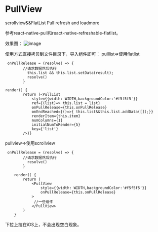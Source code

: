 # PullView
scrollview&amp;&amp;FlatList Pull refresh and loadmore

参考react-native-pull和react-native-refreshable-flatlist。

效果图：
 ![image](https://github.com/wuyunqiang/PullView/raw/master/Images/pullview.gif)

使用方式直接拷贝到文件目录下，导入组件即可：
pulllist=>使用flatlist
```
 onPullRelease = (resolve) => {
        //请求数据然后执行 
          this.list && this.list.setData(result);
          resolve()
        }
        
render() {
        return (<PullList
            style={{width: WIDTH,backgroundColor:'#f5f5f5'}}
            ref={(list)=> this.list = list}
            onPullRelease={this.onPullRelease}
            onEndReached={()=>{ this.list&&this.list.addData([]);}}
            renderItem={this.item}
            numColumns={1}
            initialNumToRender={5}
            key={'list'}
        />)}
```
pullview=>使用scrollview
```
 onPullRelease = (resolve) => {
        //请求数据然后执行 
          resolve()
        }
        
    render() {
        return (
            <PullView
                style={{width: WIDTH,backgroundColor:'#f5f5f5'}}
                onPullRelease={this.onPullRelease}
            >
             //一些组件
            </PullView>
        )
    }
```
下拉上拉在iOS上，不会出现空白现象。
      

